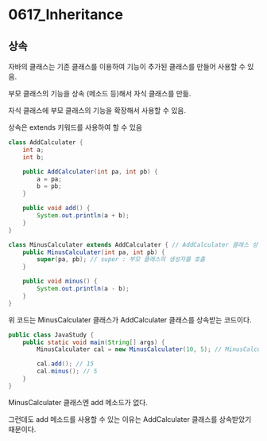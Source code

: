 # 0617_Inheritance

## 상속

자바의 클래스는 기존 클래스를 이용하여 기능이 추가된 클래스를 만들어 사용할 수 있음.

부모 클래스의 기능을 상속 (메소드 등)해서 자식 클래스를 만듦.

자식 클래스에 부모 클래스의 기능을 확장해서 사용할 수 있음.

상속은 extends 키워드를 사용하여 할 수 있음

``` java
class AddCalculater {
    int a;
    int b;

    public AddCalculater(int pa, int pb) {
        a = pa;
        b = pb;
    }

    public void add() {
        System.out.println(a + b);
    }
}

class MinusCalculater extends AddCalculater { // AddCalculater 클래스 상속
    public MinusCalculater(int pa, int pb) {
        super(pa, pb); // super : 부모 클래스의 생성자를 호출
    }

    public void minus() {
        System.out.println(a - b);
    }
}
```

위 코드는 MinusCalculater 클래스가 AddCalculater 클래스를 상속받는 코드이다.

``` java
public class JavaStudy {
    public static void main(String[] args) {
        MinusCalculater cal = new MinusCalculater(10, 5); // MinusCalculater 생성자

        cal.add(); // 15
        cal.minus(); // 5
    }
}
```

MinusCalculater 클래스엔 add 메소드가 없다.

그런데도 add 메소드를 사용할 수 있는 이유는 AddCalculater 클래스를 상속받았기 때문이다.